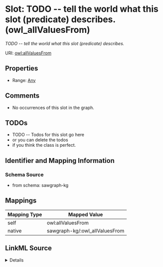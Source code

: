 

# Slot: TODO -- tell the world what this slot (predicate) describes. (owl_allValuesFrom)


_TODO -- tell the world what this slot (predicate) describes._





URI: [owl:allValuesFrom](http://www.w3.org/2002/07/owl#allValuesFrom)



<!-- no inheritance hierarchy -->








## Properties

* Range: [Any](../classes/Any.md)





## Comments

* No occurrences of this slot in the graph.

## TODOs

* TODO -- Todos for this slot go here
* or you can delete the todos
* if you think the class is perfect.

## Identifier and Mapping Information







### Schema Source


* from schema: sawgraph-kg




## Mappings

| Mapping Type | Mapped Value |
| ---  | ---  |
| self | owl:allValuesFrom |
| native | sawgraph-kg/:owl_allValuesFrom |




## LinkML Source

<details>
```yaml
name: owl_allValuesFrom
description: TODO -- tell the world what this slot (predicate) describes.
title: TODO -- tell the world what this slot (predicate) describes.
todos:
- TODO -- Todos for this slot go here
- or you can delete the todos
- if you think the class is perfect.
comments:
- No occurrences of this slot in the graph.
from_schema: sawgraph-kg
rank: 1000
slot_uri: owl:allValuesFrom
alias: owl_allValuesFrom
range: Any

```
</details>